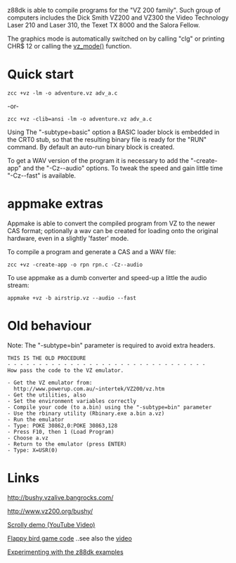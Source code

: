 
z88dk is able to compile programs for the "VZ 200 family".
Such group of computers includes the Dick Smith VZ200 and VZ300 the Video Technology Laser 210 and Laser 310, the Texet TX 8000 and the Salora Fellow.

The graphics mode is automatically switched on by calling "clg" or printing CHR$ 12 or calling the [vz_mode()](library/vz200) function.



# Quick start

    zcc +vz -lm -o adventure.vz adv_a.c

-or-

    zcc +vz -clib=ansi -lm -o adventure.vz adv_a.c


Using The "-subtype=basic" option a BASIC loader block is embedded in the CRT0 stub, so that the resulting binary file is ready for the "RUN" command.  By default an auto-run binary block is created.

To get a WAV version of the program it is necessary to add the "-create-app" and the "-Cz--audio" options.
To tweak the speed and gain little time "-Cz--fast" is available.

# appmake extras

Appmake is able to convert the compiled program from VZ to the newer CAS format; optionally a wav can be created for loading onto the original hardware, even in a slightly 'faster' mode.


To compile a program and generate a CAS and a WAV file:

    zcc +vz -create-app -o rpn rpn.c -Cz--audio

To use appmake as a dumb converter and speed-up a little the audio stream:

    appmake +vz -b airstrip.vz --audio --fast

# Old behaviour

Note: The "-subtype=bin" parameter is required to avoid extra headers.

	
	THIS IS THE OLD PROCEDURE  
	- - - - - - - - - - - - - - - - - - - - - - - - - - - - - - - -
	How pass the code to the VZ emulator.
	
	- Get the VZ emulator from:
	  http://www.powerup.com.au/~intertek/VZ200/vz.htm
	- Get the utilities, also
	- Set the environment variables correctly
	- Compile your code (to a.bin) using the "-subtype=bin" parameter 
	- Use the rbinary utility (Rbinary.exe a.bin a.vz)
	- Run the emulator
	- Type: POKE 30862,0:POKE 30863,128
	- Press F10, then 1 (Load Program)
	- Choose a.vz
	- Return to the emulator (press ENTER)
	- Type: X=USR(0)




# Links

http://bushy.vzalive.bangrocks.com/

http://www.vz200.org/bushy/

[Scrolly demo (YouTube Video)](https://www.youtube.com/watch?v=80nJ4RiR8xs)

[Flappy bird game code](https://github.com/gameblabla/flappybird_vz200/releases/tag/1.0) ..see also the [video](https://m.youtube.com/watch?v=mXtx4F2rmVg)

[Experimenting with the z88dk examples](https://m.youtube.com/watch?v=u8amUYLfi18)
